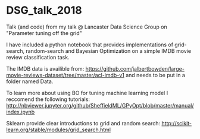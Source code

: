 # DSG_talk_2018
Talk (and code) from my talk @ Lancaster Data Science Group on "Parameter tuning off the grid"

I have included a python notebook that provides implementations of grid-search, random-search and Bayesian Optimization on a simple IMDB movie review classification task.

The IMDB data is availible from:
https://github.com/jalbertbowden/large-movie-reviews-dataset/tree/master/acl-imdb-v1
 and needs to be put in a folder named Data.

To learn more about using BO for tuning machine learning model I reccomend the following tutorials:
http://nbviewer.jupyter.org/github/SheffieldML/GPyOpt/blob/master/manual/index.ipynb

Sklearn provide clear introductions to grid and random search:
http://scikit-learn.org/stable/modules/grid_search.html
